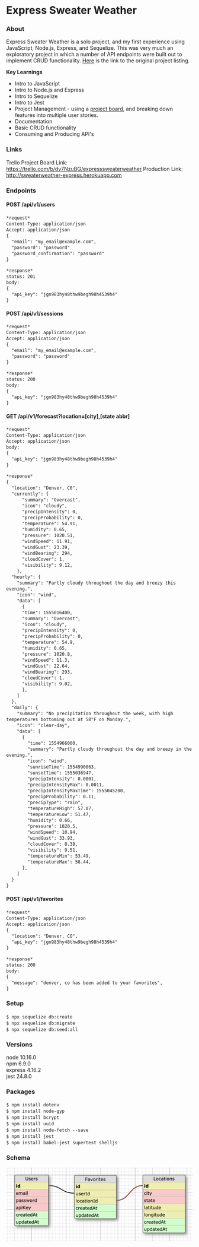 # Express Sweater Weather

### About
Express Sweater Weather is a solo project, and my first experience using JavaScript, Node.js, Express, and Sequelize. This was very much an exploratory project in which a number of API endpoints were built out to implement CRUD functionality. [Here](https://backend.turing.io/module4/projects/express_sweater_weather/express_sweater_weather_spec) is the link to the original project listing.

**Key Learnings**
* Intro to JavaScript
* Intro to Node.js and Express
* Intro to Sequelize
* Intro to Jest
* Project Management - using a [project board](https://trello.com/b/dv7NzuBG/expresssweaterweather), and breaking down features into multiple user stories.
* Documentation
* Basic CRUD functionality
* Consuming and Producing API's

### Links
Trello Project Board Link: https://trello.com/b/dv7NzuBG/expresssweaterweather
Production Link: http://sweaterweather-express.herokuapp.com

### Endpoints  

#### POST /api/v1/users
```
*request*
Content-Type: application/json
Accept: application/json
{
  "email": "my_email@example.com",
  "password": "password"
  "password_confirmation": "password"
}
```
```
*response*
status: 201
body:
{
  "api_key": "jgn983hy48thw9begh98h4539h4"
}
```

#### POST /api/v1/sessions
```
*request*
Content-Type: application/json
Accept: application/json
{
  "email": "my_email@example.com",
  "password": "password"
}
```
```
*response*
status: 200
body:
{
  "api_key": "jgn983hy48thw9begh98h4539h4"
}
```

#### GET /api/v1/forecast?location=[city],[state abbr]
```
*request*
Content-Type: application/json
Accept: application/json
body:
{
  "api_key": "jgn983hy48thw9begh98h4539h4"
}
```
```
*response*
{
  "location": "Denver, C0",
  "currently": {
      "summary": "Overcast",
      "icon": "cloudy",
      "precipIntensity": 0,
      "precipProbability": 0,
      "temperature": 54.91,
      "humidity": 0.65,
      "pressure": 1020.51,
      "windSpeed": 11.91,
      "windGust": 23.39,
      "windBearing": 294,
      "cloudCover": 1,
      "visibility": 9.12,
    },
  "hourly": {
    "summary": "Partly cloudy throughout the day and breezy this evening.",
    "icon": "wind",
    "data": [
      {
      "time": 1555016400,
      "summary": "Overcast",
      "icon": "cloudy",
      "precipIntensity": 0,
      "precipProbability": 0,
      "temperature": 54.9,
      "humidity": 0.65,
      "pressure": 1020.8,
      "windSpeed": 11.3,
      "windGust": 22.64,
      "windBearing": 293,
      "cloudCover": 1,
      "visibility": 9.02,
      },
    ]
  },
  "daily": {
    "summary": "No precipitation throughout the week, with high temperatures bottoming out at 58°F on Monday.",
    "icon": "clear-day",
    "data": [
      {
        "time": 1554966000,
        "summary": "Partly cloudy throughout the day and breezy in the evening.",
        "icon": "wind",
        "sunriseTime": 1554990063,
        "sunsetTime": 1555036947,
        "precipIntensity": 0.0001,
        "precipIntensityMax": 0.0011,
        "precipIntensityMaxTime": 1555045200,
        "precipProbability": 0.11,
        "precipType": "rain",
        "temperatureHigh": 57.07,
        "temperatureLow": 51.47,
        "humidity": 0.66,
        "pressure": 1020.5,
        "windSpeed": 10.94,
        "windGust": 33.93,
        "cloudCover": 0.38,
        "visibility": 9.51,
        "temperatureMin": 53.49,
        "temperatureMax": 58.44,
      },
    ]
  }
}
```
  
#### POST /api/v1/favorites
```
*request*
Content-Type: application/json
Accept: application/json
{
  "location": "Denver, CO",
  "api_key": "jgn983hy48thw9begh98h4539h4"
}
```
```
*response*
status: 200
body:
{
  "message": "denver, co has been added to your favorites",
}
```

### Setup
`$ npx sequelize db:create`  
`$ npx sequelize db:migrate`  
`$ npx sequelize db:seed:all`  

### Versions
node 10.16.0  
npm 6.9.0  
express 4.16.2  
jest 24.8.0

### Packages
`$ npm install dotenv`  
`$ npm install node-gyp`  
`$ npm install bcrypt`   
`$ npm install uuid`  
`$ npm install node-fetch --save`  
`$ npm install jest`  
`$ npm install babel-jest supertest shelljs`  

### Schema
![schema](schema.png)
